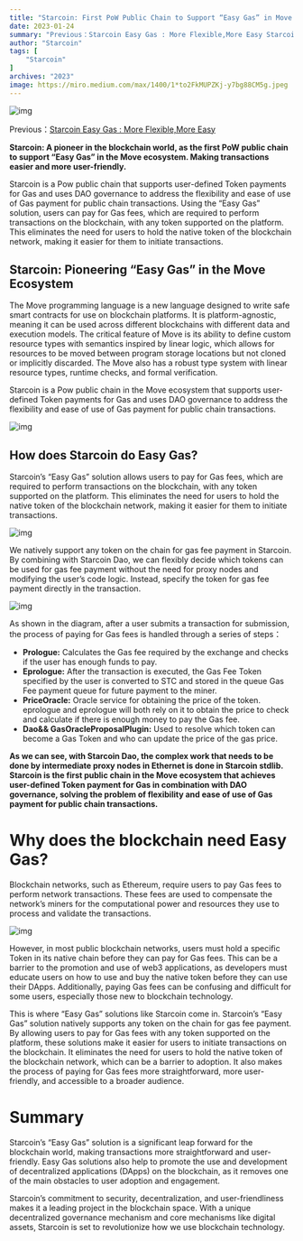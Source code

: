 ```yaml
---
title: "Starcoin: First PoW Public Chain to Support “Easy Gas” in Move Ecosystem"
date: 2023-01-24
summary: "Previous：Starcoin Easy Gas : More Flexible,More Easy Starcoin: A pioneer in the blockchain world, as the first PoW public chain to..."
author: "Starcoin"
tags: [
    "Starcoin"
]
archives: "2023"
image: https://miro.medium.com/max/1400/1*to2FkMUPZKj-y7bg88CM5g.jpeg
---
```


![img](https://miro.medium.com/max/1400/1*to2FkMUPZKj-y7bg88CM5g.jpeg)

Previous：[Starcoin Easy Gas : More Flexible,More Easy](https://starcoin.medium.com/starcoin-easy-gas-more-flexible-more-easy-f242d7fb96b5)

**Starcoin: A pioneer in the blockchain world, as the first PoW public chain to support “Easy Gas” in the Move ecosystem. Making transactions easier and more user-friendly.**

Starcoin is a Pow public chain that supports user-defined Token payments for Gas and uses DAO governance to address the flexibility and ease of use of Gas payment for public chain transactions. Using the “Easy Gas” solution, users can pay for Gas fees, which are required to perform transactions on the blockchain, with any token supported on the platform. This eliminates the need for users to hold the native token of the blockchain network, making it easier for them to initiate transactions.

## Starcoin: Pioneering “Easy Gas” in the Move Ecosystem

The Move programming language is a new language designed to write safe smart contracts for use on blockchain platforms. It is platform-agnostic, meaning it can be used across different blockchains with different data and execution models. The critical feature of Move is its ability to define custom resource types with semantics inspired by linear logic, which allows for resources to be moved between program storage locations but not cloned or implicitly discarded. The Move also has a robust type system with linear resource types, runtime checks, and formal verification.

Starcoin is a Pow public chain in the Move ecosystem that supports user-defined Token payments for Gas and uses DAO governance to address the flexibility and ease of use of Gas payment for public chain transactions.

![img](https://miro.medium.com/max/1400/1*dchSgYpDtcBnlSYRXzFG6g.jpeg)

## How does Starcoin do Easy Gas?

Starcoin’s “Easy Gas” solution allows users to pay for Gas fees, which are required to perform transactions on the blockchain, with any token supported on the platform. This eliminates the need for users to hold the native token of the blockchain network, making it easier for them to initiate transactions.

![img](https://miro.medium.com/max/1400/1*txCAUHi8aHjPzjwqbQYaLg.jpeg)

We natively support any token on the chain for gas fee payment in Starcoin. By combining with Starcoin Dao, we can flexibly decide which tokens can be used for gas fee payment without the need for proxy nodes and modifying the user’s code logic. Instead, specify the token for gas fee payment directly in the transaction.

![img](https://miro.medium.com/max/1400/1*SSzclKiRS4nGOLvRuth5bg.jpeg)

As shown in the diagram, after a user submits a transaction for submission, the process of paying for Gas fees is handled through a series of steps：

- **Prologue:** Calculates the Gas fee required by the exchange and checks if the user has enough funds to pay.
- **Eprologue:** After the transaction is executed, the Gas Fee Token specified by the user is converted to STC and stored in the queue Gas Fee payment queue for future payment to the miner.
- **PriceOracle:** Oracle service for obtaining the price of the token. eprologue and eprologue will both rely on it to obtain the price to check and calculate if there is enough money to pay the Gas fee.
- **Dao&& GasOracleProposalPlugin:** Used to resolve which token can become a Gas Token and who can update the price of the gas price.

**As we can see, with Starcoin Dao, the complex work that needs to be done by intermediate proxy nodes in Ethernet is done in Starcoin stdlib. Starcoin is the first public chain in the Move ecosystem that achieves user-defined Token payment for Gas in combination with DAO governance, solving the problem of flexibility and ease of use of Gas payment for public chain transactions.**

# Why does the blockchain need Easy Gas?

Blockchain networks, such as Ethereum, require users to pay Gas fees to perform network transactions. These fees are used to compensate the network’s miners for the computational power and resources they use to process and validate the transactions.

![img](https://miro.medium.com/max/1400/1*Y9K6pew1QoHDXx9NKw74MQ.jpeg)

However, in most public blockchain networks, users must hold a specific Token in its native chain before they can pay for Gas fees. This can be a barrier to the promotion and use of web3 applications, as developers must educate users on how to use and buy the native token before they can use their DApps. Additionally, paying Gas fees can be confusing and difficult for some users, especially those new to blockchain technology.

This is where “Easy Gas” solutions like Starcoin come in. Starcoin’s “Easy Gas” solution natively supports any token on the chain for gas fee payment. By allowing users to pay for Gas fees with any token supported on the platform, these solutions make it easier for users to initiate transactions on the blockchain. It eliminates the need for users to hold the native token of the blockchain network, which can be a barrier to adoption. It also makes the process of paying for Gas fees more straightforward, more user-friendly, and accessible to a broader audience.

# Summary

Starcoin’s “Easy Gas” solution is a significant leap forward for the blockchain world, making transactions more straightforward and user-friendly. Easy Gas solutions also help to promote the use and development of decentralized applications (DApps) on the blockchain, as it removes one of the main obstacles to user adoption and engagement.

Starcoin’s commitment to security, decentralization, and user-friendliness makes it a leading project in the blockchain space. With a unique decentralized governance mechanism and core mechanisms like digital assets, Starcoin is set to revolutionize how we use blockchain technology.